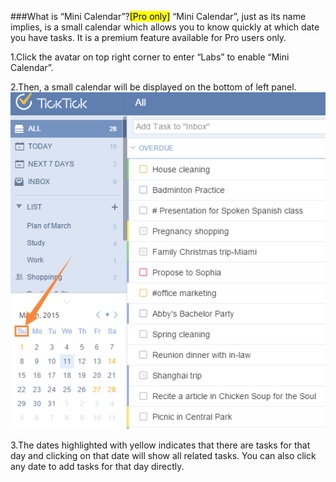 ###What is “Mini Calendar”?<mark>[Pro only]</mark>
“Mini Calendar”, just as its name implies, is a small calendar which allows you to know  quickly at which date you have tasks. It is a premium feature available for Pro users only.

1.Click the avatar on top right corner to enter “Labs” to enable “Mini Calendar”.

2.Then, a small calendar will be displayed on the bottom of left panel.
![](../images/miniC.png)

3.The dates highlighted with yellow indicates that there are tasks for that day and clicking on that date will show all related tasks. You can also click any date to add tasks for that day directly.
